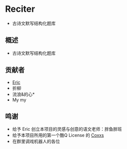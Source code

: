 # Reciter
- 古诗文默写结构化题库

## 概述
- 古诗文默写结构化题库

## 贡献者
- [Eric](https://superexercisebook.com/)
- 折柳
- 流浪&的心*
- My my

## 鸣谢
- 给予 Eric 创立本项目的灵感与创意的语文老师：胖鱼胖班
- 给予本项目所用的第一个酷Q License 的 [Coxxs](https://coxxs.me/)
- 在群里调戏机器人的各位
